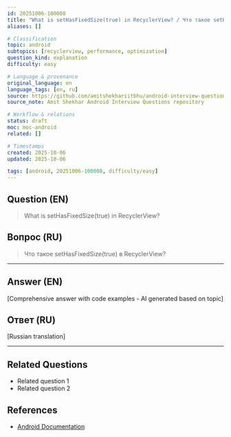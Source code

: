 ```yaml
---
id: 20251006-100008
title: "What is setHasFixedSize(true) in RecyclerView? / Что такое setHasFixedSize(true) в RecyclerView?"
aliases: []

# Classification
topic: android
subtopics: [recyclerview, performance, optimization]
question_kind: explanation
difficulty: easy

# Language & provenance
original_language: en
language_tags: [en, ru]
source: https://github.com/amitshekhariitbhu/android-interview-questions
source_note: Amit Shekhar Android Interview Questions repository

# Workflow & relations
status: draft
moc: moc-android
related: []

# Timestamps
created: 2025-10-06
updated: 2025-10-06

tags: [android, 20251006-100008, difficulty/easy]
---
```

## Question (EN)
> What is setHasFixedSize(true) in RecyclerView?
## Вопрос (RU)
> Что такое setHasFixedSize(true) в RecyclerView?

---

## Answer (EN)

[Comprehensive answer with code examples - AI generated based on topic]

## Ответ (RU)

[Russian translation]

---

## Related Questions
- Related question 1
- Related question 2

## References
- [Android Documentation](https://developer.android.com)
